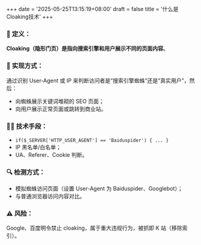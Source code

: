 +++
date = '2025-05-25T13:15:19+08:00'
draft = false
title = '什么是Cloaking技术'
+++

### 📌 定义：

**Cloaking（隐形门页）是指向搜索引擎和用户展示不同的页面内容**。

### 📌 实现方式：

通过识别 User-Agent 或 IP 来判断访问者是“搜索引擎蜘蛛”还是“真实用户”，然后：

- 向蜘蛛展示关键词堆砌的 SEO 页面；
- 向用户展示正常页面或跳转到商业站。

### 👨‍💻 技术手段：

- `if($_SERVER['HTTP_USER_AGENT'] == 'Baiduspider') { ... }`
- IP 黑名单/白名单；
- UA、Referer、Cookie 判断。

### 🔍 检测方式：

- 模拟蜘蛛访问页面（设置 User-Agent 为 Baiduspider、Googlebot）；
- 与普通浏览器访问内容对比。

### ⚠️ 风险：

Google、百度明令禁止 cloaking，属于重大违规行为，被抓即 K 站（移除索引）。